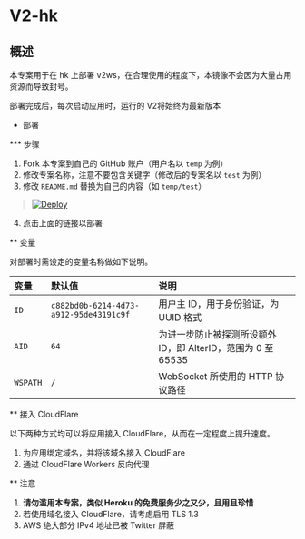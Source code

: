 # V2-hk


## 概述

本专案用于在 hk 上部署 v2ws，在合理使用的程度下，本镜像不会因为大量占用资源而导致封号。

部署完成后，每次启动应用时，运行的 V2将始终为最新版本

* 部署

*** 步骤

 1. Fork 本专案到自己的 GitHub 账户（用户名以 `temp` 为例）
 2. 修改专案名称，注意不要包含关键字（修改后的专案名以 `test` 为例）
 3. 修改 `README.md` 替换为自己的内容（如 `temp/test`）

> [![Deploy](https://www.herokucdn.com/deploy/button.png)](https://dashboard.heroku.com/new?template=https://github.com/huyh09/myv2)

 4. 点击上面的链接以部署

** 变量

对部署时需设定的变量名称做如下说明。

| 变量 | 默认值 | 说明 |
| :--- | :--- | :--- |
| `ID` | `c882bd0b-6214-4d73-a912-95de43191c9f` | 用户主 ID，用于身份验证，为 UUID 格式 |
| `AID` | `64` | 为进一步防止被探测所设额外 ID，即 AlterID，范围为 0 至 65535 |
| `WSPATH` | `/` | WebSocket 所使用的 HTTP 协议路径 |

** 接入 CloudFlare

以下两种方式均可以将应用接入 CloudFlare，从而在一定程度上提升速度。

 1. 为应用绑定域名，并将该域名接入 CloudFlare
 2. 通过 CloudFlare Workers 反向代理

** 注意

 1. **请勿滥用本专案，类似 Heroku 的免费服务少之又少，且用且珍惜**
 2. 若使用域名接入 CloudFlare，请考虑启用 TLS 1.3
 3. AWS 绝大部分 IPv4 地址已被 Twitter 屏蔽
